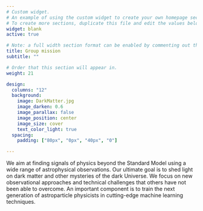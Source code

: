 ```yaml
---
# Custom widget.
# An example of using the custom widget to create your own homepage section.
# To create more sections, duplicate this file and edit the values below as desired.
widget: blank
active: true

# Note: a full width section format can be enabled by commenting out the `title` and `subtitle` with a `#`.
title: Group mission
subtitle: ""

# Order that this section will appear in.
weight: 21

design:
  columns: "12"
  background:
    image: DarkMatter.jpg
    image_darken: 0.6
    image_parallax: false
    image_position: center
    image_size: cover
    text_color_light: true
  spacing:
    padding: ["80px", "0px", "40px", "0"]

---
```

We aim at finding signals of physics beyond the Standard Model using a
wide range of astrophysical observations.  Our ultimate goal is to shed light
on dark matter and other mysteries of the dark Universe.  We focus on new
observational approaches and technical challenges that others have not been
able to overcome.  An important component is to train the next generation of
astroparticle physicists in cutting-edge machine learning techniques.